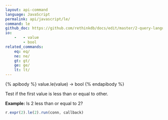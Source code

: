 ```yaml
---
layout: api-command 
language: JavaScript
permalink: api/javascript/le/
command: le
github_doc: https://github.com/rethinkdb/docs/edit/master/2-query-language/api/javascript/math-and-logic/le.md
io:
    -   - value
        - bool
related_commands:
    eq: eq/
    ne: ne/
    gt: gt/
    ge: ge/
    lt: lt/
---
```


{% apibody %}
value.le(value) &rarr; bool
{% endapibody %}

Test if the first value is less than or equal to other.

__Example:__ Is 2 less than or equal to 2?

```js
r.expr(2).le(2).run(conn, callback)
```
